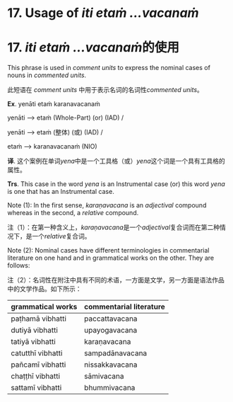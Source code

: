 # 17. Usage of *iti etaṁ ...vacanaṁ* 
# 17. *iti etaṁ ...vacanaṁ***的使用**

This phrase is used in *comment units* to express the nominal cases of nouns in 
*commented units*. 

此短语在 *comment units* 中用于表示名词的名词性*commented units*。

  **Ex**. yenāti etaṁ karanavacanaṁ 
  
   yenāti --> etaṁ (Whole-Part) (or) (IAD) / 
   
   yenāti --> etaṁ (整体) (或) (IAD) / 

   etaṁ    -->    karanavacanaṁ (NIO) 

 **译**. 这个案例在单词*yena*中是一个工具格（或）*yena*这个词是一个具有工具格的属性。

 **Trs**. This case in the word *yena* is an Instrumental case (or) this word *yena* is  one that has an Instrumental case. 

 Note (1): In the first sense, *karaṇavacana* is an *adjectival* compound 
whereas in the second, a *relative* compound. 

注（1）：在第一种含义上，*karaṇavacana*是一个*adjectival*复合词而在第二种情况下，是一个*relative*复合词。

Note (2): Nominal cases have different terminologies in commentarial 
literature on one hand and in grammatical works on the other. They 
are follows:   
      
注（2）：名词性在附注中具有不同的术语，一方面是文学，另一方面是语法作品中的文学作品。如下所示：                                  

|**grammatical works**|**commentarial literature**|
|-|-|
|paṭhamā vibhatti|paccattavacana|
|dutiyā vibhatti|upayogavacana|
|tatiyā vibhatti|karaṇavacana|
|catutthī vibhatti|sampadānavacana|
|pañcamī vibhatti|nissakkavacana|
|chaṭṭhī vibhatti|sāmivacana|
|sattamī vibhatti |bhummivacana|